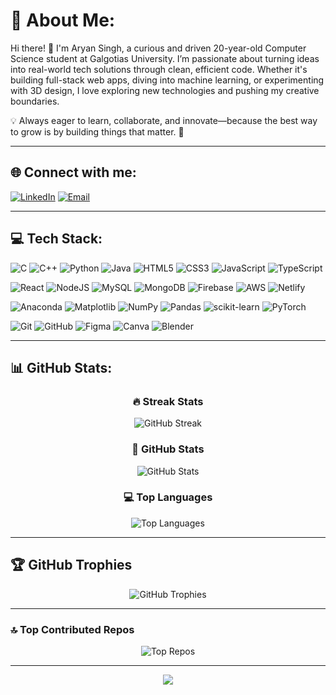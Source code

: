 # 💫 About Me:
Hi there! 👋 I'm Aryan Singh, a curious and driven 20-year-old Computer Science student at Galgotias University. I’m passionate about turning ideas into real-world tech solutions through clean, efficient code. Whether it's building full-stack web apps, diving into machine learning, or experimenting with 3D design, I love exploring new technologies and pushing my creative boundaries.

💡 Always eager to learn, collaborate, and innovate—because the best way to grow is by building things that matter. 🚀



---

## 🌐 Connect with me:
[![LinkedIn](https://img.shields.io/badge/LinkedIn-%230077B5.svg?style=for-the-badge&logo=linkedin&logoColor=white)](https://linkedin.com/in/thearyansingh07)
[![Email](https://img.shields.io/badge/Email-D14836?style=for-the-badge&logo=gmail&logoColor=white)](mailto:aryan.singhh04@gmail.com)

---

## 💻 Tech Stack:
![C](https://img.shields.io/badge/c-%2300599C.svg?style=for-the-badge&logo=c&logoColor=white)
![C++](https://img.shields.io/badge/c++-%2300599C.svg?style=for-the-badge&logo=c%2B%2B&logoColor=white)
![Python](https://img.shields.io/badge/python-3670A0?style=for-the-badge&logo=python&logoColor=ffdd54)
![Java](https://img.shields.io/badge/java-%23ED8B00.svg?style=for-the-badge&logo=openjdk&logoColor=white)
![HTML5](https://img.shields.io/badge/html5-%23E34F26.svg?style=for-the-badge&logo=html5&logoColor=white)
![CSS3](https://img.shields.io/badge/css3-%231572B6.svg?style=for-the-badge&logo=css3&logoColor=white)
![JavaScript](https://img.shields.io/badge/javascript-%23323330.svg?style=for-the-badge&logo=javascript&logoColor=%23F7DF1E)
![TypeScript](https://img.shields.io/badge/typescript-%23007ACC.svg?style=for-the-badge&logo=typescript&logoColor=white)

![React](https://img.shields.io/badge/react-%2320232a.svg?style=for-the-badge&logo=react&logoColor=%2361DAFB)
![NodeJS](https://img.shields.io/badge/node.js-6DA55F?style=for-the-badge&logo=node.js&logoColor=white)
![MySQL](https://img.shields.io/badge/mysql-4479A1.svg?style=for-the-badge&logo=mysql&logoColor=white)
![MongoDB](https://img.shields.io/badge/MongoDB-%234ea94b.svg?style=for-the-badge&logo=mongodb&logoColor=white)
![Firebase](https://img.shields.io/badge/firebase-%23039BE5.svg?style=for-the-badge&logo=firebase)
![AWS](https://img.shields.io/badge/AWS-%23FF9900.svg?style=for-the-badge&logo=amazon-aws&logoColor=white)
![Netlify](https://img.shields.io/badge/netlify-%23000000.svg?style=for-the-badge&logo=netlify&logoColor=#00C7B7)

![Anaconda](https://img.shields.io/badge/Anaconda-%2344A833.svg?style=for-the-badge&logo=anaconda&logoColor=white)
![Matplotlib](https://img.shields.io/badge/Matplotlib-%23ffffff.svg?style=for-the-badge&logo=Matplotlib&logoColor=black)
![NumPy](https://img.shields.io/badge/numpy-%23013243.svg?style=for-the-badge&logo=numpy&logoColor=white)
![Pandas](https://img.shields.io/badge/pandas-%23150458.svg?style=for-the-badge&logo=pandas&logoColor=white)
![scikit-learn](https://img.shields.io/badge/scikit--learn-%23F7931E.svg?style=for-the-badge&logo=scikit-learn&logoColor=white)
![PyTorch](https://img.shields.io/badge/PyTorch-%23EE4C2C.svg?style=for-the-badge&logo=PyTorch&logoColor=white)

![Git](https://img.shields.io/badge/git-%23F05033.svg?style=for-the-badge&logo=git&logoColor=white)
![GitHub](https://img.shields.io/badge/github-%23121011.svg?style=for-the-badge&logo=github&logoColor=white)
![Figma](https://img.shields.io/badge/figma-%23F24E1E.svg?style=for-the-badge&logo=figma&logoColor=white)
![Canva](https://img.shields.io/badge/Canva-%2300C4CC.svg?style=for-the-badge&logo=Canva&logoColor=white)
![Blender](https://img.shields.io/badge/blender-%23F5792A.svg?style=for-the-badge&logo=blender&logoColor=white)

---

## 📊 GitHub Stats:
<div align="center">

### 🔥 Streak Stats
<img src="https://nirzak-streak-stats.vercel.app/?user=AryanSinghh07&theme=radical&hide_border=false" alt="GitHub Streak" />

### 💼 GitHub Stats
<img src="https://github-readme-stats.vercel.app/api?username=AryanSinghh07&theme=radical&hide_border=false&show_icons=true" alt="GitHub Stats" />

### 💻 Top Languages
<img src="https://github-readme-stats.vercel.app/api/top-langs/?username=AryanSinghh07&theme=radical&hide_border=false&layout=compact" alt="Top Languages" />

</div>

---

## 🏆 GitHub Trophies
<div align="center">
<img src="https://github-profile-trophy.vercel.app/?username=AryanSinghh07&theme=radical&no-frame=true&no-bg=false&margin-w=4" alt="GitHub Trophies" />
</div>

---

### 🔝 Top Contributed Repos
<div align="center">
<img src="https://github-contributor-stats.vercel.app/api?username=AryanSinghh07&limit=5&theme=radical&combine_all_yearly_contributions=true" alt="Top Repos" />
</div>

---

<div align="center">
  
[![](https://visitcount.itsvg.in/api?id=AryanSinghh07&icon=6&color=1)](https://visitcount.itsvg.in)

</div>

<!-- Proudly created with GPRM ( https://gprm.itsvg.in ) -->
